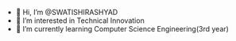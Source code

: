- 👋 Hi, I’m @SWATISHIRASHYAD
- 👀 I’m interested in Technical Innovation 
- 🌱 I’m currently learning Computer Science Engineering(3rd year)

<!---
SWATISHIRASHYAD/SWATISHIRASHYAD is a ✨ special ✨ repository because its `README.md` (this file) appears on your GitHub profile.
You can click the Preview link to take a look at your changes.
--->
